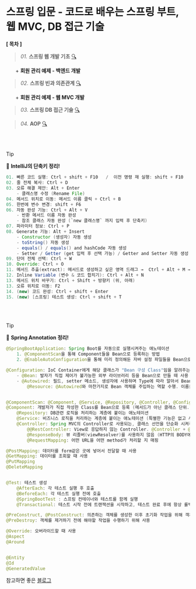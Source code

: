 # 스프링 입문 - 코드로 배우는 스프링 부트, 웹 MVC, DB 접근 기술

**[ 목차 ]**

> *01.* **스프링 웹 개발 기초** [🔍]()

ㅤㅤ\+ **회원 관리 예제 - 백엔드 개발** <br>

> *02.* **스프링 빈과 의존관계** [🔍]() 

ㅤㅤ\+  **회원 관리 예제 - 웹 MVC 개발** <br>

> *03.* **스프링 DB 접근 기술** [🔍]() 

> *04.* **AOP** [🔍]()
> 
##

<br>

> [!TIP]
> 🔆 **IntelliJ의 단축키 정리!**

```java
01. 빠른 코드 실행: Ctrl + shift + F10   /  이전 명령 재 실행: shift + F10
02. 줄 전체 복사: Ctrl + D
03. 오류 해결 제안: Alt + Enter
    - 클래스명 수정 (Rename File)
04. 메서드 위치로 이동: 메서드 이름 클릭 + Ctrl + B
05. 한번에 변수 변경: shift + F6
06. 자동 완성 기능: Ctrl + Alt + V
    - 반환 메서드 이름 자동 완성
    - 참조 클래스 자동 완성 (`new 클래스명` 까지 입력 후 단축키)
07. 파라미터 정보: Ctrl + P
08. Generate 기능: Alt + Insert
    - Constructor (생성자) 자동 생성
    - toString() 자동 생성
    - equals() / equals() and hashCode 자동 생성
    - Setter / Getter (get 입력 후 선택 가능) / Getter and Setter 자동 생성
09. 단어 전체 선택: Ctrl + W
10. Override: Ctrl + O
11. 메서드 추출(extract): 메서드로 생성하고 싶은 영역 드래그 →  Ctrl + Alt + M → 메서드 이름 지정
12. Inline Variable (변수 & 코드 합치기): Ctrl + Alt + N
13. 메서드 위치 바꾸기: Ctrl + Shift + 방향키 (위, 아래)
13. 오류 위치로 이동: F2
14. (new) 코드 완성: Ctrl + shift + Enter
15. (new) [스프링] 테스트 생성: Ctrl + shift + T
```
<br><br>


> [!TIP]
> 🔆 **Spring Annotation 정리!**

```java
@SpringBootApplication: Spring Boot를 자동으로 실행시켜주는 애노테이션
    1. @ComponentScan을 통해 Component들을 Bean으로 등록하는 방법
    2. @EnableAutoConfiguration을 통해 미리 정의해둔 자바 설정 파일들을 Bean으로 등록

@Configuration: IoC Container에게 해당 클래스가 "Bean 구성 Class"임을 알려주는 애노테이션 (@Bean이 붙은 메서드를 Bean으로 등록)
    - @Bean: 발자가 직접 제어가 불가능한 외부 라이브러리 등을 Bean으로 만들 때 사용 
    - @Autowired: 필드, setter 메소드, 생성자에 사용하며 Type에 따라 알아서 Bean을 주입해주는 역할. 객체에 대한 의존성을 주입
        @Resource: @Autowired와 마찬가지로 Bean 객체를 주입하는 역할 수행. 이름을 기준으로 연결


@ComponentScan: @Component, @Service, @Repository, @Controller, @Configuration이 붙은 Bean들을 찾아서 Context에 Bean 자동 등록
@Component: 개발자가 직접 작성한 Class를 Bean으로 등록 (메서드가 아닌 클래스 단위. 하위 패키지 까지)
    @Repository: DB관련 로직을 처리하는 계층에 붙이는 애노테이션
    @Service: 비즈니스 로직을 처리하는 계층에 붙이는 애노테이션 (특별한 기능은 없고 사실상 주석의 역할)
    @Controller: Spring MVC의 Controller로 사용되는, 클래스 선언을 단순화 시켜주는 애노테이션. VIEW를 리턴.
        @@RestController: View로 응답하지 않는 Controller. @Controller + @ResponseBody (JSON 형태로 반환 = @ResponseBody 역할도 수행)    
        @ResponseBody: 뷰 리졸버(viewResolver)를 사용하지 않음 (HTTP의 BODY에 문자 내용을 직접 반환, API 사용시 필수)
        @RequestMapping: 어떤 URL을 어떤 method가 처리할 지 매핑

@PostMapping: 데이터를 form같은 곳에 넣어서 전달할 때 사용
@GetMapping: 데이터를 조회할 때 사용
@PutMapping
@DeleteMapping    


@Test: 테스트 생성
    @AfterEach: 각 테스트 실행 후 호출
    @BeforeEach: 각 테스트 실행 전에 호출
    @SpringBootTest : 스프링 컨테이너와 테스트를 함께 실행
    @Transactional: 테스트 시작 전에 트랜잭션을 시작하고, 테스트 완료 후에 항상 롤백

@PreConstruct, @PostConstruct: 의존하는 객체를 생성한 이후 초기화 작업을 위해 객체 생성 전이나 후에 실행해야 할 메서드에 사용
@PreDestroy: 객체를 제거하기 전에 해야할 작업을 수행하기 위해 사용

@Override: 오버라이드할 때 사용
@Aspect
@Around


@Entity
@Id
@GeneratedValue

```

참고하면 좋은 [블로그](https://velog.io/@rara_kim/Spring-%EC%96%B4%EB%85%B8%ED%85%8C%EC%9D%B4%EC%85%98Annotation)
